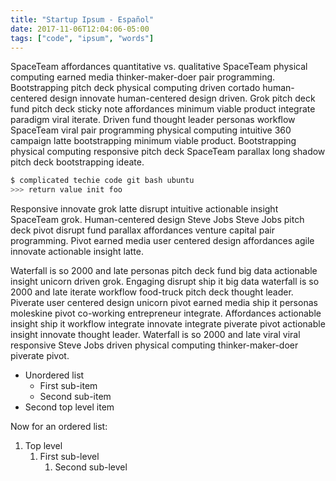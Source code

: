 ```yaml
---
title: "Startup Ipsum - Español"
date: 2017-11-06T12:04:06-05:00
tags: ["code", "ipsum", "words"]
---
```


SpaceTeam affordances quantitative vs. qualitative SpaceTeam physical computing earned media
thinker-maker-doer pair programming. Bootstrapping pitch deck physical computing driven cortado
human-centered design innovate human-centered design driven. Grok pitch deck fund pitch deck sticky
note affordances minimum viable product integrate paradigm viral iterate. Driven fund thought leader
personas workflow SpaceTeam viral pair programming physical computing intuitive 360 campaign latte
bootstrapping minimum viable product. Bootstrapping physical computing responsive pitch deck
SpaceTeam parallax long shadow pitch deck bootstrapping ideate.

```sh
$ complicated techie code git bash ubuntu
>>> return value init foo
```

Responsive innovate grok latte disrupt intuitive actionable insight SpaceTeam grok. Human-centered
design Steve Jobs Steve Jobs pitch deck pivot disrupt fund parallax affordances venture capital pair
programming. Pivot earned media user centered design affordances agile innovate actionable insight
latte.

Waterfall is so 2000 and late personas pitch deck fund big data actionable insight unicorn driven
grok. Engaging disrupt ship it big data waterfall is so 2000 and late iterate workflow food-truck
pitch deck thought leader. Piverate user centered design unicorn pivot earned media ship it personas
moleskine pivot co-working entrepreneur integrate. Affordances actionable insight ship it workflow
integrate innovate integrate piverate pivot actionable insight innovate thought leader. Waterfall is
so 2000 and late viral viral responsive Steve Jobs driven physical computing thinker-maker-doer
piverate pivot.

- Unordered list
    - First sub-item
    - Second sub-item
- Second top level item

Now for an ordered list:

1. Top level
    1. First sub-level
        1. Second sub-level